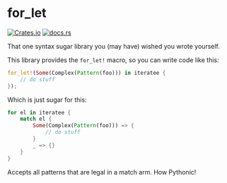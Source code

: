 # for_let

[![Crates.io](https://img.shields.io/crates/v/for_let?style=for-the-badge)](https://crates.io/crates/for_let)
[![docs.rs](https://img.shields.io/docsrs/for_let?style=for-the-badge)](https://docs.rs/for_let/latest/for_let/)

That one syntax sugar library you (may have) wished you wrote yourself.

This library provides the `for_let!` macro, so you can write code like this:

```rust
for_let!(Some(Complex(Pattern(foo))) in iteratee {
    // do stuff
});
```

Which is just sugar for this:

```rust
for el in iteratee {
    match el {
        Some(Complex(Pattern(foo))) => {
            // do stuff
        }
        _ => {}
    }
}
```

Accepts all patterns that are legal in a match arm. How Pythonic!